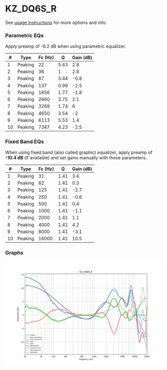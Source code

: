 # KZ_DQ6S_R
See [usage instructions](https://github.com/jaakkopasanen/AutoEq#usage) for more options and info.

### Parametric EQs
Apply preamp of -6.2 dB when using parametric equalizer.

|   # | Type    |   Fc (Hz) |    Q |   Gain (dB) |
|-----|---------|-----------|------|-------------|
|   1 | Peaking |        22 | 5.63 |         2.8 |
|   2 | Peaking |        36 | 1    |         2.8 |
|   3 | Peaking |        87 | 3.44 |        -0.8 |
|   4 | Peaking |       137 | 0.99 |        -2.5 |
|   5 | Peaking |      1656 | 1.77 |        -1.8 |
|   6 | Peaking |      2660 | 3.75 |         2.1 |
|   7 | Peaking |      3269 | 1.74 |         6   |
|   8 | Peaking |      4650 | 3.54 |        -2   |
|   9 | Peaking |      6113 | 5.53 |         1.4 |
|  10 | Peaking |      7347 | 4.23 |        -2.5 |

### Fixed Band EQs
When using fixed band (also called graphic) equalizer, apply preamp of **-10.4 dB** (if available) and set gains manually with these parameters.

|   # | Type    |   Fc (Hz) |    Q |   Gain (dB) |
|-----|---------|-----------|------|-------------|
|   1 | Peaking |        31 | 1.41 |         3.4 |
|   2 | Peaking |        62 | 1.41 |         0.3 |
|   3 | Peaking |       125 | 1.41 |        -2.7 |
|   4 | Peaking |       250 | 1.41 |        -0.6 |
|   5 | Peaking |       500 | 1.41 |         0.4 |
|   6 | Peaking |      1000 | 1.41 |        -1.1 |
|   7 | Peaking |      2000 | 1.41 |         1.1 |
|   8 | Peaking |      4000 | 1.41 |         4.2 |
|   9 | Peaking |      8000 | 1.41 |        -3.1 |
|  10 | Peaking |     16000 | 1.41 |        10.5 |

### Graphs
![](./KZ_DQ6S_R.png)

